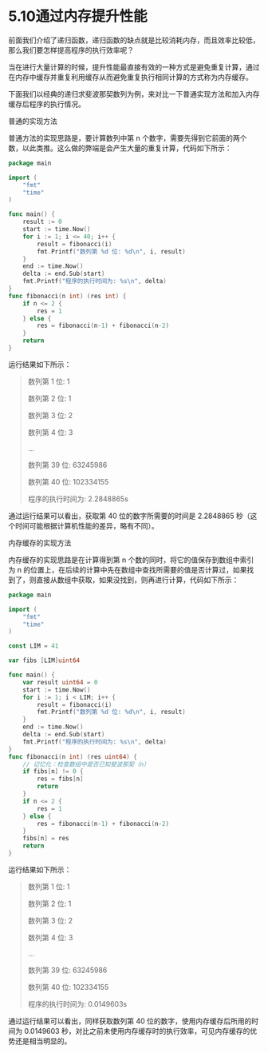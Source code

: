 # 5.10通过内存提升性能

前面我们介绍了递归函数，递归函数的缺点就是比较消耗内存，而且效率比较低，那么我们要怎样提高程序的执行效率呢？

当在进行大量计算的时候，提升性能最直接有效的一种方式是避免重复计算，通过在内存中缓存并重复利用缓存从而避免重复执行相同计算的方式称为内存缓存。

下面我们以经典的递归求斐波那契数列为例，来对比一下普通实现方法和加入内存缓存后程序的执行情况。

普通的实现方法

普通方法的实现思路是，要计算数列中第 n 个数字，需要先得到它前面的两个数，以此类推。这么做的弊端是会产生大量的重复计算，代码如下所示：

```go
package main

import (
	"fmt"
	"time"
)

func main() {
	result := 0
	start := time.Now()
	for i := 1; i <= 40; i++ {
		result = fibonacci(i)
		fmt.Printf("数列第 %d 位: %d\n", i, result)
	}
	end := time.Now()
	delta := end.Sub(start)
	fmt.Printf("程序的执行时间为: %s\n", delta)
}
func fibonacci(n int) (res int) {
	if n <= 2 {
		res = 1
	} else {
		res = fibonacci(n-1) + fibonacci(n-2)
	}
	return
}

```

运行结果如下所示：

> 数列第 1 位: 1
>
> 数列第 2 位: 1
>
> 数列第 3 位: 2
>
> 数列第 4 位: 3
>
> ...
>
> 数列第 39 位: 63245986
>
> 数列第 40 位: 102334155
>
> 程序的执行时间为: 2.2848865s

通过运行结果可以看出，获取第 40 位的数字所需要的时间是 2.2848865 秒（这个时间可能根据计算机性能的差异，略有不同）。

内存缓存的实现方法

内存缓存的实现思路是在计算得到第 n 个数的同时，将它的值保存到数组中索引为 n 的位置上，在后续的计算中先在数组中查找所需要的值是否计算过，如果找到了，则直接从数组中获取，如果没找到，则再进行计算，代码如下所示：

```go
package main

import (
	"fmt"
	"time"
)

const LIM = 41

var fibs [LIM]uint64

func main() {
	var result uint64 = 0
	start := time.Now()
	for i := 1; i < LIM; i++ {
		result = fibonacci(i)
		fmt.Printf("数列第 %d 位: %d\n", i, result)
	}
	end := time.Now()
	delta := end.Sub(start)
	fmt.Printf("程序的执行时间为: %s\n", delta)
}
func fibonacci(n int) (res uint64) {
	// 记忆化：检查数组中是否已知斐波那契（n）
	if fibs[n] != 0 {
		res = fibs[n]
		return
	}
	if n <= 2 {
		res = 1
	} else {
		res = fibonacci(n-1) + fibonacci(n-2)
	}
	fibs[n] = res
	return
}
```

运行结果如下所示：

> 数列第 1 位: 1
>
> 数列第 2 位: 1
>
> 数列第 3 位: 2
>
> 数列第 4 位: 3
>
> ...
>
> 数列第 39 位: 63245986
>
> 数列第 40 位: 102334155
>
> 程序的执行时间为: 0.0149603s

通过运行结果可以看出，同样获取数列第 40 位的数字，使用内存缓存后所用的时间为 0.0149603 秒，对比之前未使用内存缓存时的执行效率，可见内存缓存的优势还是相当明显的。